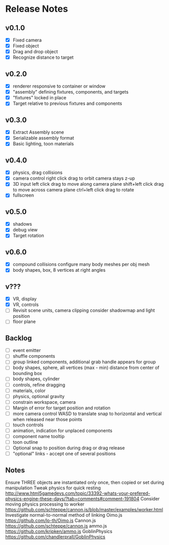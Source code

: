# Release Notes

## v0.1.0
- [x] Fixed camera
- [x] Fixed object
- [x] Drag and drop object
- [x] Recognize distance to target

## v0.2.0
- [x] renderer responsive to container or window
- [x] "assembly" defining fixtures, components, and targets
- [x] "fixtures" locked in place
- [x] Target relative to previous fixtures and components

## v0.3.0
- [x] Extract Assembly scene
- [x] Serializable assembly format
- [x] Basic lighting, toon materials

## v0.4.0
- [x] physics, drag collisions
- [x] camera control
    right click drag to orbit
    camera stays z-up
- [x] 3D input
    left click drag to move along camera plane
    shift+left click drag to move across camera plane
    ctrl+left click drag to rotate
- [x] fullscreen

## v0.5.0
- [x] shadows
- [x] debug view
- [x] Target rotation

## v0.6.0
- [x] compound collisions
    configure many body meshes per obj mesh
- [x] body shapes, box, 8 vertices at right angles

## v???
- [x] VR, display
- [x] VR, controls
- [ ] Revisit scene units, camera clipping
    consider shadowmap and light position
- [ ] floor plane

## Backlog
- [ ] event emitter
- [ ] shuffle components
- [ ] group linked components, additional grab handle appears for group
- [ ] body shapes, sphere, all vertices (max - min) distance from center of bounding box
- [ ] body shapes, cylinder
- [ ] controls, refine dragging
- [ ] materials, color
- [ ] physics, optional gravity
- [ ] constrain workspace, camera
- [ ] Margin of error for target position and rotation
- [ ] more camera control
    WASD to translate
    snap to horizontal and vertical when released near those points
- [ ] touch controls
- [ ] animation, indication for unplaced components
- [ ] component name tooltip
- [ ] toon outline
- [ ] Optional snap to position during drag or drag release
- [ ] "optional" links - accept one of several positions

## Notes

Ensure THREE objects are instantiated only once, then copied or set during manipulation
Tweak physics for quick resting http://www.html5gamedevs.com/topic/33392-whats-your-prefered-physics-engine-these-days/?tab=comments#comment-191804
Consider moving physics processing to worker https://github.com/schteppe/cannon.js/blob/master/examples/worker.html
Investigate normal-to-normal method of linking
Oimo.js https://github.com/lo-th/Oimo.js
Cannon.js https://github.com/schteppe/cannon.js
ammo.js https://github.com/kripken/ammo.js
GoblinPhysics https://github.com/chandlerprall/GoblinPhysics
